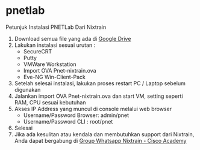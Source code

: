 # pnetlab
Petunjuk Instalasi PNETLab Dari Nixtrain
1. Download semua file yang ada di <a href="https://drive.google.com/drive/folders/1dpBhnksEp5toj1kT3NPTOx-jl2nKyNJY?usp=sharing" target="_blank">Google Drive</a>
2. Lakukan instalasi sesuai urutan :
   - SecureCRT
   - Putty
   - VMWare Workstation
   - Import OVA Pnet-nixtrain.ova
   - Eve-NG Win-Client-Pack
3. Setelah selesai instalasi, lakukan proses restart PC / Laptop sebelum digunakan
4. Jalankan import OVA Pnet-nixtrain.ova dan start VM, setting seperti RAM, CPU sesuai kebutuhan
5. Akses IP Address yang muncul di console melalui web browser
   - Username/Password Browser: admin/pnet
   - Username/Password CLI : root/pnet
6. Selesai
7. Jika ada kesulitan atau kendala dan membutuhkan support dari Nixtrain, Anda dapat bergabung di <a href="https://chat.whatsapp.com/Bt6qe8vqG2F2gIUB31iAlJ" target="_blank">Group Whatsapp Nixtrain - Cisco Academy</a>

